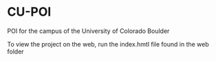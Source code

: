 # CU-POI
POI for the campus of the University of Colorado Boulder

To view the project on the web, run the index.hmtl file found in the web folder
